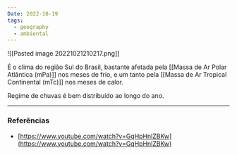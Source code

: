 ```yaml
---
Date: 2022-10-19
tags:
  - geography
  - ambiental
---
```

![[Pasted image 20221021210217.png]]

É o clima do região Sul do Brasil, bastante afetada pela [[Massa de Ar Polar Atlântica (mPa)]] nos meses de frio, e um tanto pela [[Massa de Ar Tropical Continental (mTc)]] nos meses de calor. 

Regime de chuvas é bem distribuído ao longo do ano.

---
### Referências
- [https://www.youtube.com/watch?v=GqHpHnlZBKw](https://www.youtube.com/watch?v=GqHpHnlZBKw)